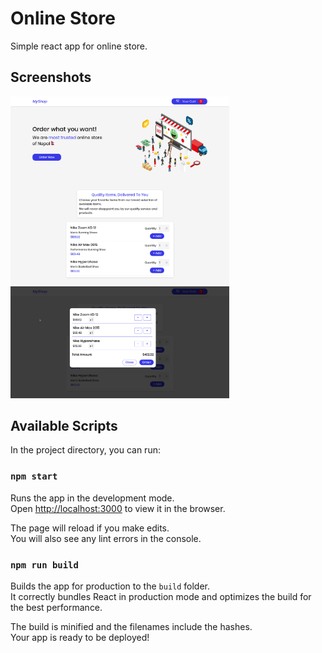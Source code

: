 # Online Store

Simple react app for online store.

## Screenshots

<img src="./src/assets/screenshots/first.png" alt="screenshot" width="350">
<br>
<img src="./src/assets/screenshots/second.png" alt="screenshot" width="350">

## Available Scripts

In the project directory, you can run:

### `npm start`

Runs the app in the development mode.\
Open [http://localhost:3000](http://localhost:3000) to view it in the browser.

The page will reload if you make edits.\
You will also see any lint errors in the console.

### `npm run build`

Builds the app for production to the `build` folder.\
It correctly bundles React in production mode and optimizes the build for the best performance.

The build is minified and the filenames include the hashes.\
Your app is ready to be deployed!